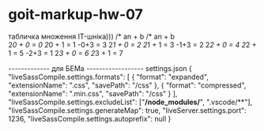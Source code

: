 # goit-markup-hw-07
табличка множення IT-шніка)))
          /* an + b      /* an + b   
          2*0 + 0 = 0   2*0 + 1 = 1   -0+3 = 3
          2*1 + 0 = 2   2*1 + 1 = 3   -1+3 = 2
          2*2 + 0 = 4   2*2 + 1 = 5   -2+3 = 1
          2*3 + 0 = 6   2*3 + 1 = 7

------------- для БЕМа ------------------
settings.json
{
  "liveSassCompile.settings.formats": [
    {
      "format": "expanded",
      "extensionName": ".css",
      "savePath": "/css"
    },
    {
      "format": "compressed",
      "extensionName": ".min.css",
      "savePath": "/css"
    }
  ],
  "liveSassCompile.settings.excludeList": ["**/node_modules/**", ".vscode/**"],
  "liveSassCompile.settings.generateMap": true,
  "liveServer.settings.port": 1236,
  "liveSassCompile.settings.autoprefix": null
}
